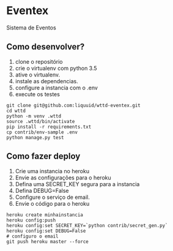 # Eventex

Sistema de Eventos

## Como desenvolver?

1. clone o repositório
2. crie o virtualenv com python 3.5
3. ative o virtualenv.
4. instale as dependencias.
5. configure a instancia com o .env
6. execute os testes

```console
git clone git@github.com:liquuid/wttd-eventex.git
cd wttd
python -m venv .wttd
source .wttd/bin/activate
pip install -r requirements.txt
cp contrib/env-sample .env
python manage.py test
```

## Como fazer deploy

1. Crie uma instancia no heroku
2. Envie as configurações para o heroku
3. Defina uma SECRET_KEY segura para a instancia
4. Defina DEBUG=False
5. Configure o serviço de email.
6. Envie o código para o heroku

```console
heroku create minhainstancia
heroku config:push
heroku config:set SECRET_KEY=`python contrib/secret_gen.py`
heroku config:set DEBUG=False
# configuro o email
git push heroku master --force
```

